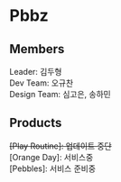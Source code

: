 # Pbbz

## Members
Leader: 김두형  
Dev Team: 오규찬  
Design Team: 심고은, 송하민  

## Products
~~[Play Routine]: 업데이트 중단~~  
[Orange Day]: 서비스중  
[Pebbles]: 서비스 준비중  
